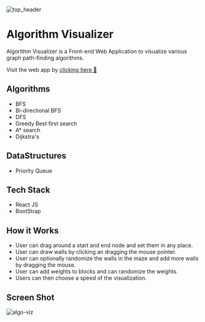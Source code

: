 ![top_header](https://user-images.githubusercontent.com/54474853/132137700-29d70274-f36f-495b-8335-1f1f55a3f7c8.PNG)

# Algorithm Visualizer

Algorithm Visualizer is a Front-end Web Application to visualize various graph path-finding algorithms.

Visit the web app by [clicking here 🚀](https://algo-visualizer-vvit.netlify.app/)

## Algorithms 
* BFS
* Bi-directional BFS
* DFS
* Greedy Best first search
* A* search
* Dijkstra's

## DataStructures
* Priority Queue

## Tech Stack
* React JS
* BootStrap

## How it Works
* User can drag around a start and end node and set them in any place.
* User can draw walls by clicking an dragging the mouse pointer.
* User can optionally randomize the walls in the maze and add more walls by dragging the mouse.
* User can add weights to blocks and can randomize the weights.
* Users can then choose a speed of the visualization.

## Screen Shot

![algo-viz](https://user-images.githubusercontent.com/54474853/132138866-1718c61c-364d-4f64-9ce0-d0f3ae1ee692.PNG)
